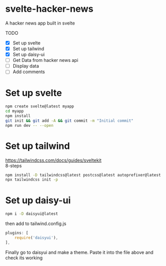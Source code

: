 # svelte-hacker-news

A hacker news app built in svelte

TODO

- [x] Set up svelte
- [x] Set up tailwind
- [x] Set up daisy-ui
- [ ] Get Data from hacker news api
- [ ] Display data
- [ ] Add comments

# Set up svelte

```bash
npm create svelte@latest myapp
cd myapp
npm install
git init && git add -A && git commit -m "Initial commit"
npm run dev -- --open
```

# Set up tailwind

https://tailwindcss.com/docs/guides/sveltekit  
8-steps

```bash
npm install -D tailwindcss@latest postcss@latest autoprefixer@latest
npx tailwindcss init -p
```

# Set up daisy-ui

```bash
npm i -D daisyui@latest
```

then add to tailwind.config.js

```js
plugins: [
    require('daisyui'),
],
```

Finally go to daisyui and make a theme. Paste it into the file above and check its working
